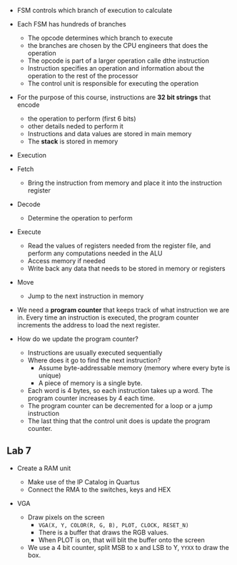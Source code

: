 * FSM controls which branch of execution to calculate
  
* Each FSM has hundreds of branches
  * The opcode determines which branch to execute
  * the branches are chosen by the CPU engineers that does the operation
  * The opcode is part of a larger operation calle dthe instruction
  * Instruction specifies an operation and information about the operation to the rest of the processor
  * The control unit is responsible for executing the operation

* For the purpose of this course, instructions are **32 bit strings** that encode
  * the operation to perform (first 6 bits)
  * other details neded to perform it
  * Instructions and data values are stored in main memory
  * The **stack** is stored in memory


* Execution
 * Fetch
   * Bring the instruction from memory and place it into the instruction register
 * Decode
   * Determine the operation to perform
 * Execute
   * Read the values of registers needed from the register file, and perform any computations needed in the ALU
   * Access memory if needed
   * Write back any data that needs to be stored in memory or registers
 * Move 
   * Jump to the next instruction in memory
 * We need a **program counter** that keeps track of what instruction we are in. Every time an instruction is executed, the program counter increments the address to load the next register.
 * How do we update the program counter?
   * Instructions are usually executed sequentially
   * Where does it go to find the next instruction?
     * Assume byte-addressable memory (memory where every byte is unique)
     * A piece of memory is a single byte.
   * Each word is 4 bytes, so each instruction takes up a word. The program counter increases by 4 each time.
   * The program counter can be decremented for a loop or a jump instruction
   * The last thing that the control unit does is update the program counter.

## Lab 7
* Create a RAM unit
  * Make use of the IP Catalog in Quartus
  * Connect the RMA to the switches, keys and HEX

* VGA
  * Draw pixels on the screen
    * `VGA(X, Y, COLOR(R, G, B), PLOT, CLOCK, RESET_N)`
    * There is a buffer that draws the RGB values.
    * When PLOT is on, that will blit the buffer onto the screen
  * We use a 4 bit counter, split MSB to x and LSB to Y, `YYXX` to draw the box.
